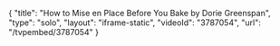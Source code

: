 {
    "title": "How to Mise en Place Before You Bake by Dorie Greenspan",
    "type": "solo",
    "layout": "iframe-static",
    "videoId": "3787054",
    "url": "\/tvpembed\/3787054"
}